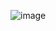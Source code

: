 ![image](https://user-images.githubusercontent.com/102004753/208186654-a9122922-a033-4b4e-b4a5-58296601f5b1.png)

